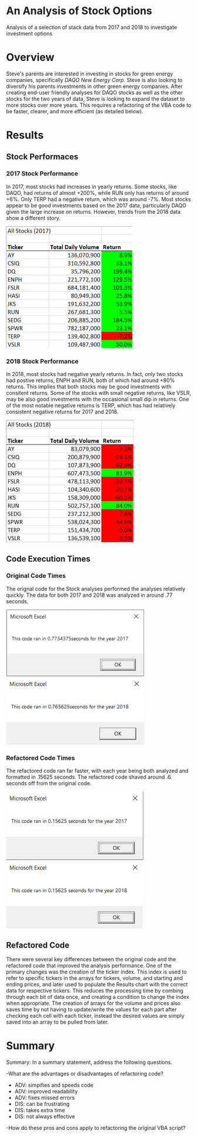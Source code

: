 # An Analysis of Stock Options

Analysis of a selection of stack data from 2017 and 2018 to investigate investment options

# Overview

Steve's parents are interested in investing in stocks for green energy companies, specifically *DAQO New Energy Corp*. Steve is also looking to diversify his parents investments in other green energy companies. After creating end-user friendly analyses for DAQO stocks as well as the other stocks for the two years of data, Steve is looking to expand the dataset to more stocks over more years. This requires a refactoring of the VBA code to be faster, clearer, and more efficient (as detailed below).

# Results

## Stock Performaces

### 2017 Stock Performance

In 2017, most stocks had increases in yearly returns. Some stocks, like DAQO, had returns of almost +200%, while RUN only has returns of around +6%. Only TERP had a negative return, which was around -7%. Most stocks appear to be good investments based on the 2017 data, particularly DAQO given the large increase on returns. However, trends from the 2018 data show a different story.

<img src=https://github.com/bradleywb426/stock-analysis/blob/main/Resources/VBA_Challenge_2017_Results.PNG>

### 2018 Stock Performance

In 2018, most stocks had negative yearly returns. In fact, only two stocks had postive returns, ENPH and RUN, both of which had around +80% returns. This implies that both stocks may be good investments with consitent returns. Some of the stocks with small negative returns, like VSLR, may be also good investments with the occasional small dip in returns. One of the most notable negative returns is TERP, which has had relatively consistent negative returns for 2017 and 2018. 

<img src=https://github.com/bradleywb426/stock-analysis/blob/main/Resources/VBA_Challenge_2018_Results.PNG.jpg>

## Code Execution Times

### Original Code Times

The orignal code for the Stock analyses performed the analyses relatively quickly. The data for both 2017 and 2018 was analyzed in around .77 seconds. 

<img src=https://github.com/bradleywb426/stock-analysis/blob/main/Resources/Green_Book_2017.PNG width=375> <img src=https://github.com/bradleywb426/stock-analysis/blob/main/Resources/Green_Book_2018.PNG>

### Refactored Code Times

The refactored code ran far faster, with each year being both analyzed and formatted in .15625 seconds. The refactored code shaved around .6 seconds off from the original code. 

<img src=https://github.com/bradleywb426/stock-analysis/blob/main/Resources/VBA_Challenge_2017.PNG> <img src=https://github.com/bradleywb426/stock-analysis/blob/main/Resources/VBA_Challenge_2018.PNG>

## Refactored Code

There were several key differences between the original code and the refactored code that improved the analysis performance. One of the primary changes was the creation of the ticker index. This index is used to refer to specific tickers in the arrays for tickers, volume, and starting and ending prices, and later used to populate the Results chart with the correct data for respective tickers. This reduces the processing time by combing through each bit of data once, and creating a condition to change the index when appropriate. The creation of arrays for the volume and prices also saves time by not having to update/write the values for each part after checking each cell with each ticker, instead the desired values are simply saved into an array to be pulled from later.

# Summary

Summary: In a summary statement, address the following questions.

-What are the advantages or disadvantages of refactoring code?
  - ADV: simpifies and speeds code
  - ADV: improved readability
  - ADV: fixes missed errors
  - DIS: can be frustrating
  - DIS: takes extra time
  - DIS: not always effective

-How do these pros and cons apply to refactoring the original VBA script?
